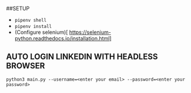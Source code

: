 ##SETUP

- `pipenv shell`
- `pipenv install`
- (Configure selenium)[ https://selenium-python.readthedocs.io/installation.html]



## AUTO LOGIN LINKEDIN WITH HEADLESS BROWSER
`python3 main.py --username=<enter your email> --password=<enter your password>`
